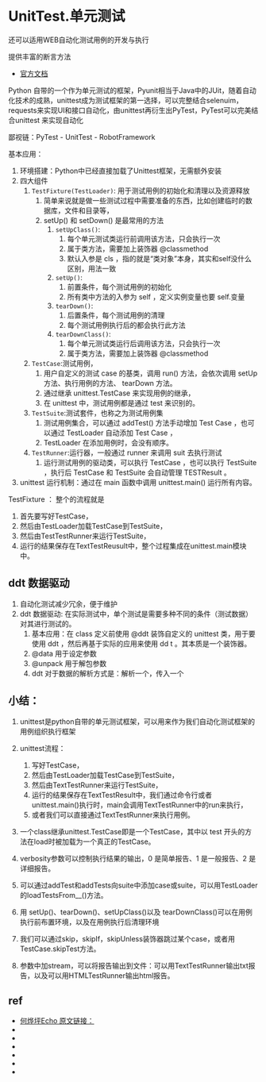# UnitTest.单元测试

还可以适用WEB自动化测试用例的开发与执行

提供丰富的断言方法

* [官方文档](https://docs.python.org/zh-cn/3/library/unittest.html)


Python 自带的一个作为单元测试的框架，Pyunit相当于Java中的JUit，随着自动化技术的成熟，unittest成为测试框架的第一选择，可以完整结合selenuim，requests来实现UI和接口自动化，由unittest再衍生出PyTest，PyTest可以完美结合unittest
来实现自动化

鄙视链：PyTest - UnitTest - RobotFramework

基本应用：
1. 环境搭建：Python中已经直接加载了Unittest框架，无需额外安装
2. 四大组件
   1. `TestFixture(TestLoader)`: 用于测试用例的初始化和清理以及资源释放
      1. 简单来说就是做一些测试过程中需要准备的东西，比如创建临时的数据库，文件和目录等，
      2. setUp() 和 setDown() 是最常用的方法
         1. `setUpClass()`: 
            1. 每个单元测试类运行前调用该方法，只会执行一次
            2. 属于类方法，需要加上装饰器 @classmethod 
            3. 默认入参是 cls ，指的就是“类对象”本身，其实和self没什么区别，用法一致
         2. `setUp()`:
            1. 前置条件，每个测试用例的初始化
            2. 所有类中方法的入参为 self ，定义实例变量也要 self.变量 
         3. `tearDown()`:
            1. 后置条件，每个测试用例的清理
            2. 每个测试用例执行后的都会执行此方法
         4. `tearDownClass()`: 
            1. 每个单元测试类运行后调用该方法，只会执行一次
            2. 属于类方法，需要加上装饰器 @classmethod 
   2. `TestCase`:测试用例，
      1. 用户自定义的测试 case 的基类，调用 run() 方法，会依次调用 setUp 方法、执行用例的方法、 tearDown 方法。
      2. 通过继承 unittest.TestCase 来实现用例的继承，
      3. 在 unittest 中，测试用例都是通过 test 来识别的。
   3. `TestSuite`:测试套件，也称之为测试用例集
      1. 测试用例集合，可以通过 addTest() 方法手动增加 Test Case ，也可以通过 TestLoader 自动添加 Test Case ，
      2. TestLoader 在添加用例时，会没有顺序。
   4. `TestRunner`:运行器，一般通过 runner 来调用 suit 去执行测试
      1. 运行测试用例的驱动类，可以执行 TestCase ，也可以执行 TestSuite ，执行后 TestCase 和 TestSuite 会自动管理 TESTResult 。
3. unittest 运行机制：通过在 main 函数中调用 unittest.main() 运行所有内容。



TestFixture ： 
整个的流程就是
1. 首先要写好TestCase，
2. 然后由TestLoader加载TestCase到TestSuite，
3. 然后由TestTestRunner来运行TestSuite，
4. 运行的结果保存在TextTestReusult中，整个过程集成在unittest.main模块中。



## ddt 数据驱动
1. 自动化测试减少冗余，便于维护
2. ddt 数据驱动: 在实际测试中，单个测试是需要多种不同的条件（测试数据）对其进行测试的。
   1. 基本应用：在 class 定义前使用 @ddt 装饰自定义的 unittest 类，用于要使用 ddt ，然后再基于实际的应用来使用 dd t 。其本质是一个装饰器。
   2. @data 用于设定参数
   3. @unpack 用于解包参数
   4. ddt 对于数据的解析方式是：解析一个，传入一个



## 小结：

1. unittest是python自带的单元测试框架，可以用来作为我们自动化测试框架的用例组织执行框架

2. unittest流程：
   1. 写好TestCase，
   2. 然后由TestLoader加载TestCase到TestSuite，
   3. 然后由TextTestRunner来运行TestSuite，
   4. 运行的结果保存在TextTestResult中，我们通过命令行或者unittest.main()执行时，main会调用TextTestRunner中的run来执行，
   5. 或者我们可以直接通过TextTestRunner来执行用例。

3. 一个class继承unittest.TestCase即是一个TestCase，其中以 test 开头的方法在load时被加载为一个真正的TestCase。

4. verbosity参数可以控制执行结果的输出，0 是简单报告、1 是一般报告、2 是详细报告。

5. 可以通过addTest和addTests向suite中添加case或suite，可以用TestLoader的loadTestsFrom__()方法。

6. 用 setUp()、tearDown()、setUpClass()以及 tearDownClass()可以在用例执行前布置环境，以及在用例执行后清理环境

7. 我们可以通过skip，skipIf，skipUnless装饰器跳过某个case，或者用TestCase.skipTest方法。

8. 参数中加stream，可以将报告输出到文件：可以用TextTestRunner输出txt报告，以及可以用HTMLTestRunner输出html报告。




## ref
* [何烨坪Echo 原文链接：](https://blog.csdn.net/heye13/article/details/81627538)
* []()
* []()
* []()
* []()
* []()
* []()
